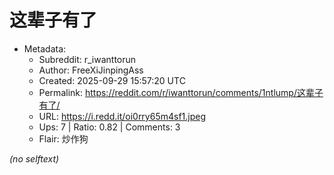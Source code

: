 # 这辈子有了

- Metadata:
  - Subreddit: r_iwanttorun
  - Author: FreeXiJinpingAss
  - Created: 2025-09-29 15:57:20 UTC
  - Permalink: https://reddit.com/r/iwanttorun/comments/1ntlump/这辈子有了/
  - URL: https://i.redd.it/oi0rry65m4sf1.jpeg
  - Ups: 7 | Ratio: 0.82 | Comments: 3
  - Flair: 炒作狗

_(no selftext)_
